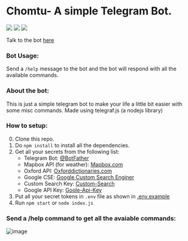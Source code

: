 # Chomtu- A simple Telegram Bot.

<img src="https://img.shields.io/static/v1?label=Telegram&message=Bot&color=blue"> <img src="https://img.shields.io/static/v1?message=Nodejs&color=green&label=Runtime"> <img src="https://img.shields.io/static/v1?message=>=4.0.3&color=orange&label=Telegraf.js">

Talk to the bot [here](t.me/ChomtuBot)

### Bot Usage:
Send a `/help` message to the bot and the bot will respond with all the available commands.

### About the bot:
This is just a simple telegram bot to make your life a little bit easier with some misc commands. Made using telegraf.js (a nodejs library) <br /> 

### How to setup:
0. Clone this repo.
1. Do `npm install` to install all the dependencies.
2. Get all your secrets from the following list:
	* Telegram Bot: [@BotFather](https://t.me/BotFather)
	* Mapbox API (for weather): [Mapbox.com](https://docs.mapbox.com/help/glossary/access-token/)
	* Oxford API: [Oxforddictionaries.com](https://developer.oxforddictionaries.com)
	* Google CSE: [Google Custom Search Enginer](https://support.google.com/programmable-search/answer/2649143?hl=en)
	* Custom Search Key: [Custom-Search](https://developers.google.com/custom-search/v1/introduction)
	* Google API Key: [Goole-Api-Key](https://developers.google.com/maps/documentation/javascript/get-api-key)
3. Put all your secret tokens in `.env` file as shown in [.env.example](https://github.com/arsen1c/chomtu-telegram-bot/blob/master/.env.example)
4. Run `npm start` or `node index.js`

### Send a /help command to get all the avaiable commands:
![image](https://user-images.githubusercontent.com/46086050/116827337-1b93ca00-abb6-11eb-84a8-60d8b8820295.png)
